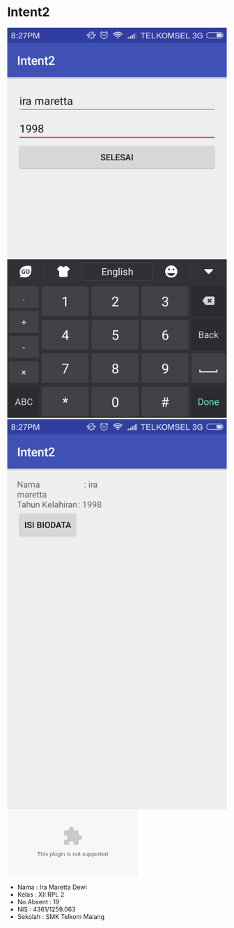 # Intent2

![Screenshoot1](https://github.com/IraMaretta/Intent2/blob/master/Screenshot_2016-10-09-20-27-20_id.sch.smktelkom_mlg.learn.intent2.png)
![Screenshoot2](https://github.com/IraMaretta/Intent2/blob/master/Screenshot_2016-10-09-20-27-39_id.sch.smktelkom_mlg.learn.intent2.png)
![Aplikasi](https://github.com/IraMaretta/Intent2/blob/master/app-debug.apk)

* Nama    : Ira Maretta Dewi
* Kelas   : XII RPL 2
* No.Absent : 19
* NIS     : 4361/1259.063
* Sekolah : SMK Telkom Malang
